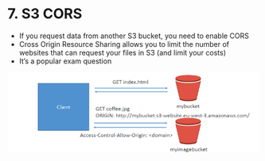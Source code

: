 # 7. S3 CORS

- If you request data from another S3 bucket, you need to enable CORS
- Cross Origin Resource Sharing allows you to limit the number of websites that can request your files in S3 (and limit your costs)
- It’s a popular exam question

![7%20S3%20CORS/Untitled.png](7%20S3%20CORS/Untitled.png)